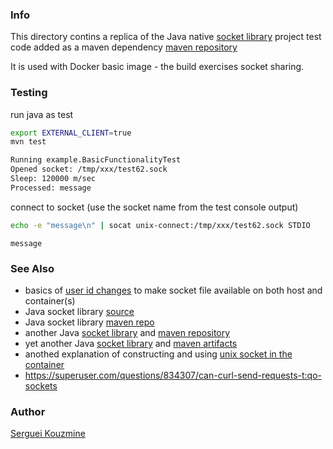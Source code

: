 ### Info

This directory contins a replica of the Java native [socket library](https://github.com/jnr/jnr-unixsocket)
project test code
added as a maven dependency [maven repository](https://mvnrepository.com/artifact/com.github.jnr/jnr-unixsocket)

It is used with Docker basic image - the build  exercises socket sharing.
### Testing
run java as test
```sh
export EXTERNAL_CLIENT=true
mvn test
```
```sh
Running example.BasicFunctionalityTest
Opened socket: /tmp/xxx/test62.sock
Sleep: 120000 m/sec
Processed: message
```
connect to socket (use the socket name from the test console output)
```sh
echo -e "message\n" | socat unix-connect:/tmp/xxx/test62.sock STDIO
```
```text
message
```
### See  Also
 * basics of [user id changes](https://www.jujens.eu/posts/en/2017/Feb/15/docker-unix-socket/) to make socket file available on both host and container(s)
 * Java socket library [source](https://github.com/mcfunley/juds)
 * Java socket library [maven repo](https://mvnrepository.com/artifact/uk.co.caprica/juds)
 * another Java [socket library](https://github.com/jnr/jnr-unixsocket) and [maven repository](https://mvnrepository.com/artifact/com.github.jnr/jnr-unixsocket)
 * yet another Java [socket library](https://github.com/kohlschutter/junixsocket) and [maven artifacts](https://mvnrepository.com/artifact/com.kohlschutter.junixsocket)
 * anothed explanation of constructing and using [unix socket in the container](https://medium.com/better-programming/about-var-run-docker-sock-3bfd276e12fd)
 *  https://superuser.com/questions/834307/can-curl-send-requests-t:qo-sockets 

### Author
[Serguei Kouzmine](kouzmine_serguei@yahoo.com)


